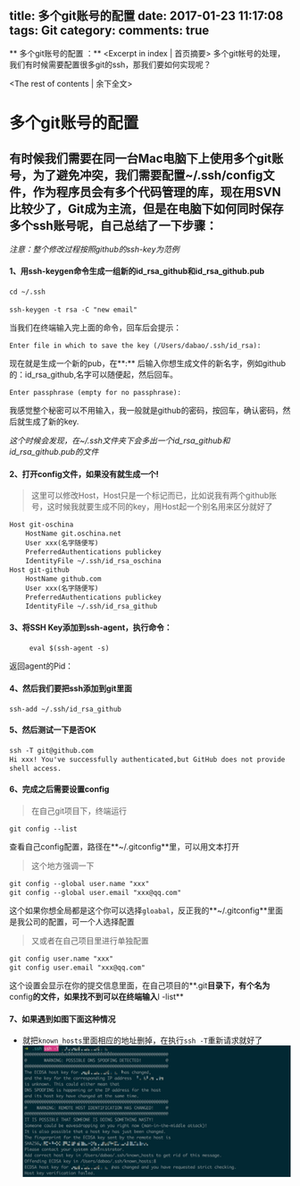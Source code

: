title: 多个git账号的配置
date: 2017-01-23 11:17:08
tags: Git
category:
comments: true
---

** 多个git账号的配置 ：** <Excerpt in index | 首页摘要\>
多个git帐号的处理，我们有时候需要配置很多git的ssh，那我们要如何实现呢？
<!-- more -->
<The rest of contents | 余下全文\>

# 多个git账号的配置

## 有时候我们需要在同一台Mac电脑下上使用多个git账号，为了避免冲突，我们需要配置~/.ssh/config文件，作为程序员会有多个代码管理的库，现在用SVN比较少了，Git成为主流，但是在电脑下如何同时保存多个ssh账号呢，自己总结了一下步骤：

*注意：整个修改过程按照github的ssh-key为范例*

#### 1、用ssh-keygen命令生成一组新的id_rsa_github和id_rsa_github.pub
```
cd ~/.ssh

ssh-keygen -t rsa -C "new email"
```
当我们在终端输入完上面的命令，回车后会提示：
```
Enter file in which to save the key (/Users/dabao/.ssh/id_rsa):
```
现在就是生成一个新的pub，在**:** 后输入你想生成文件的新名字，例如github的：id_rsa_github,名字可以随便起，然后回车。
```
Enter passphrase (empty for no passphrase):
```
我感觉整个秘密可以不用输入，我一般就是github的密码，按回车，确认密码，然后就生成了新的key.

*这个时候会发现，在~/.ssh文件夹下会多出一个id_rsa_github和id_rsa_github.pub的文件*

#### 2、打开config文件，如果没有就生成一个!
>这里可以修改Host，Host只是一个标记而已，比如说我有两个github账号，这时候我就要生成不同的key，用Host起一个别名用来区分就好了

```
Host git-oschina
    HostName git.oschina.net
    User xxx(名字随便写)
    PreferredAuthentications publickey
    IdentityFile ~/.ssh/id_rsa_oschina
Host git-github
    HostName github.com
    User xxx(名字随便写)
    PreferredAuthentications publickey
    IdentityFile ~/.ssh/id_rsa_github
```
#### 3、将SSH Key添加到ssh-agent，执行命令：
```
　　　eval $(ssh-agent -s)
```
返回agent的Pid：

#### 4、然后我们要把ssh添加到git里面
```
ssh-add ~/.ssh/id_rsa_github
```
#### 5、然后测试一下是否OK
```
ssh -T git@github.com
Hi xxx! You've successfully authenticated,but GitHub does not provide shell access.
```

#### 6、完成之后需要设置config
> 在自己git项目下，终端运行

```
git config --list
```
查看自己config配置，路径在**~/.gitconfig**里，可以用文本打开

> 这个地方强调一下

```
git config --global user.name "xxx"
git config --global user.email "xxx@qq.com"
```

这个如果你想全局都是这个你可以选择`gloabal`，反正我的**~/.gitconfig**里面是我公司的配置，可一个人选择配置

> 又或者在自己项目里进行单独配置

```
git config user.name "xxx"
git config user.email "xxx@qq.com"

```
这个设置会显示在你的提交信息里面，在自己项目的**.git**目录下，有个名为**config**的文件，如果找不到可以在终端输入**l -list**

#### 7、如果遇到如图下面这种情况
* 就把`known_hosts`里面相应的地址删掉，在执行`ssh -T`重新请求就好了
![ssh -T](多个git账号的配置/ssh_error.png)
